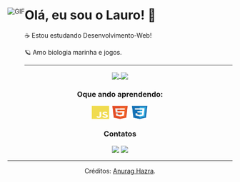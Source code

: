 <div>
  <img align="left" alt="GIF" height="130px" src="https://i.imgur.com/j0saWXh.gif"/>
  <h1 align="left">Olá, eu sou o Lauro! 🐬</h1>
  <p align="left">☕ Estou estudando Desenvolvimento-Web!
  <br>
  <p align="left">🪐 Amo biologia marinha e jogos.</h2>
</div>

---

<div align="center">
     <a href="">
      <img align="center" src="https://github-readme-stats.vercel.app/api?username=lauropera&theme=github_dark&show_icons=true&line_height=20" />
    </a>
    <a href="">
      <img align="center" src="https://github-readme-stats.vercel.app/api/top-langs/?username=lauropera&theme=github_dark&line_height=40&hide=css"/>
    </a>
  </div>
  


<div align="center" valign="top">
  <h3 allign="center">Oque ando aprendendo:</h2>
  <img align="center" alt="Js" height="30" width="40" src="https://raw.githubusercontent.com/devicons/devicon/master/icons/javascript/javascript-plain.svg">
  <img align="center" alt="HTML" height="30" width="40" src="https://raw.githubusercontent.com/devicons/devicon/master/icons/html5/html5-original.svg">
  <img align="center" alt="CSS" height="30" width="40" src="https://raw.githubusercontent.com/devicons/devicon/master/icons/css3/css3-original.svg">
<!--   <img align="center" alt="github" height="30" width="40" src="https://raw.githubusercontent.com/devicons/devicon/master/icons/github/github-original.svg"> -->
</div>



<div align="center">
  <h3 allign="center">Contatos</h2>
  <a href="https://www.linkedin.com/in/lauro-pereira-sr/" target="_blank"><img src="https://img.shields.io/badge/-LinkedIn-%230077B5?style=for-the-badge&logo=linkedin&logoColor=white" target="_blank"></a> 
  <a href="mailto:lauropereirasr01@gmail.com"><img src="https://img.shields.io/badge/Gmail-D14836?style=for-the-badge&logo=gmail&logoColor=white" target="_blank"></a>
</div>

---

<div align="center">
  <p>Créditos: <a href="https://github.com/anuraghazra/github-readme-stats">Anurag Hazra</a>.
